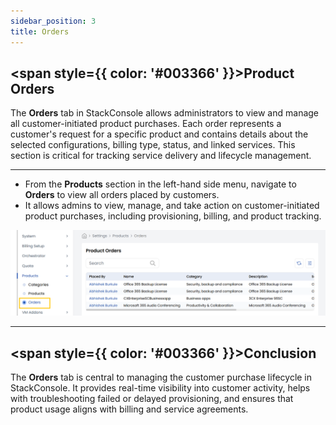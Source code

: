 ```yaml
---
sidebar_position: 3
title: Orders
---
```


## <span style={{ color: '#003366' }}>Product Orders</span>

The **Orders** tab in StackConsole allows administrators to view and manage all customer-initiated product purchases. Each order represents a customer's request for a specific product and contains details about the selected configurations, billing type, status, and linked services. This section is critical for tracking service delivery and lifecycle management.

-----

- From the **Products** section in the left-hand side menu, navigate to **Orders** to view all orders placed by customers.
- It allows admins to view, manage, and take action on customer-initiated product purchases, including provisioning, billing, and product tracking.

![Category List](images/orders.png)


-----

## <span style={{ color: '#003366' }}>Conclusion</span>

The **Orders** tab is central to managing the customer purchase lifecycle in StackConsole. It provides real-time visibility into customer activity, helps with troubleshooting failed or delayed provisioning, and ensures that product usage aligns with billing and service agreements.
